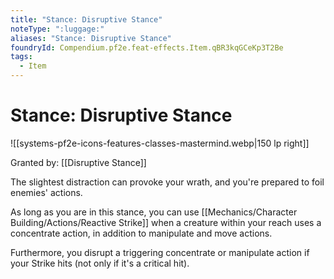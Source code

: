 ```yaml
---
title: "Stance: Disruptive Stance"
noteType: ":luggage:"
aliases: "Stance: Disruptive Stance"
foundryId: Compendium.pf2e.feat-effects.Item.qBR3kqGCeKp3T2Be
tags:
  - Item
---
```


# Stance: Disruptive Stance
![[systems-pf2e-icons-features-classes-mastermind.webp|150 lp right]]

Granted by: [[Disruptive Stance]]

The slightest distraction can provoke your wrath, and you're prepared to foil enemies' actions.

As long as you are in this stance, you can use [[Mechanics/Character Building/Actions/Reactive Strike]] when a creature within your reach uses a concentrate action, in addition to manipulate and move actions.

Furthermore, you disrupt a triggering concentrate or manipulate action if your Strike hits (not only if it's a critical hit).
